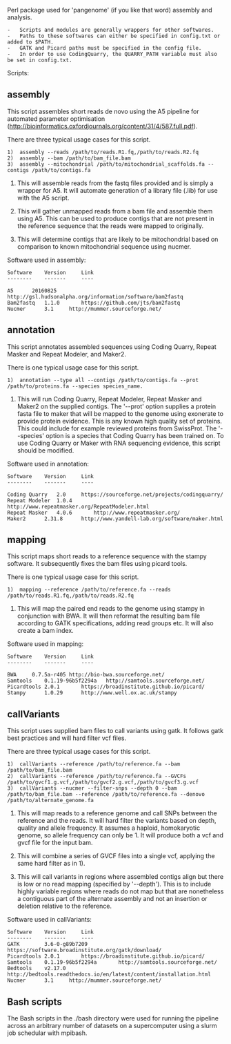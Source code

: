 Perl package used for 'pangenome' (if you like that word) assembly and analysis.

	-	Scripts and modules are generally wrappers for other softwares.
	-	Paths to these softwares can either be specified in config.txt or added to $PATH.
	-	GATK and Picard paths must be specified in the config file.
	-	In order to use CodingQuarry, the QUARRY_PATH variable must also be set in config.txt.

Scripts:

assembly
--------

This script assembles short reads de novo using the A5 pipeline for automated parameter optimisation 
(http://bioinformatics.oxfordjournals.org/content/31/4/587.full.pdf).

There are three typical usage cases for this script.

	1)	assembly --reads /path/to/reads.R1.fq,/path/to/reads.R2.fq
	2)	assembly --bam /path/to/bam_file.bam
	3)	assembly --mitochondrial /path/to/mitochondrial_scaffolds.fa --contigs /path/to/contigs.fa

1) This will assemble reads from the fastq files provided and is simply a wrapper for A5.
It will automate generation of a library file (.lib) for use with the A5 script.

2) This will gather unmapped reads from a bam file and assemble them using A5. This can be used to produce
contigs that are not present in the reference sequence that the reads were mapped to originally.

3) This will determine contigs that are likely to be mitochondrial based on comparison to known mitochondrial sequence using nucmer.

Software used in assembly:

	Software	Version		Link
	--------	-------		----

	A5		20160825	http://gsl.hudsonalpha.org/information/software/bam2fastq
	Bam2fastq	1.1.0		https://github.com/jts/bam2fastq
	Nucmer		3.1		http://mummer.sourceforge.net/

annotation
----------

This script annotates assembled sequences using Coding Quarry, Repeat Masker and Repeat Modeler, and Maker2.

There is one typical usage case for this script.

	1)	annotation --type all --contigs /path/to/contigs.fa --prot /path/to/proteins.fa --species species_name.

1) This will run Coding Quarry,  Repeat Modeler, Repeat Masker and Maker2 on the supplied contigs. The '--prot' option supplies a protein fasta file to maker that will be mapped to the genome using exonerate to provide protein evidence. This is any known high quality set of proteins. This could include for example reviewed proteins from SwissProt. The '--species' option is a species that Coding Quarry has been trained on. To use Coding Quarry or Maker with RNA sequencing evidence, this script should be modified.

Software used in annotation:

	Software	Version		Link
	--------	-------		----
	
	Coding Quarry	2.0		https://sourceforge.net/projects/codingquarry/
	Repeat Modeler	1.0.4		http://www.repeatmasker.org/RepeatModeler.html
	Repeat Masker	4.0.6		http://www.repeatmasker.org/
	Maker2		2.31.8		http://www.yandell-lab.org/software/maker.html

mapping
-------

This script maps short reads to a reference sequence with the stampy software. It subsequently fixes the bam files using picard tools.

There is one typical usage case for this script.

	1)	mapping --reference /path/to/reference.fa --reads /path/to/reads.R1.fq,/path/to/reads.R2.fq

1) This will map the paired end reads to the genome using stampy in conjunction with BWA. It will then reformat the resulting bam file according to GATK specifications, adding read groups etc. It will also create a bam index.

Software used in mapping:

	Software	Version		Link
	--------	-------		----

	BWA		0.7.5a-r405	http://bio-bwa.sourceforge.net/
	Samtools	0.1.19-96b5f2294a	http://samtools.sourceforge.net/
	Picardtools	2.0.1		https://broadinstitute.github.io/picard/
	Stampy		1.0.29		http://www.well.ox.ac.uk/stampy

callVariants
------------

This script uses supplied bam files to call variants using gatk. It follows gatk best practices and will hard filter vcf files.

There are three typical usage cases for this script.

	1)	callVariants --reference /path/to/reference.fa --bam /path/to/bam_file.bam
	2)	callVariants --reference /path/to/reference.fa --GVCFs /path/to/gvcf1.g.vcf,/path/to/gvcf2.g.vcf,/path/to/gvcf3.g.vcf
	3)	callVariants --nucmer --filter-snps --depth 0 --bam /path/to/bam_file.bam --reference /path/to/reference.fa --denovo /path/to/alternate_genome.fa

1) This will map reads to a reference genome and call SNPs between the reference and the reads. It will hard filter the variants based on depth, quality and allele frequency. It assumes a haploid, homokaryotic genome, so allele frequency can only be 1. It will produce both a vcf and gvcf file for the input bam.

2) This will combine a series of GVCF files into a single vcf, applying the same hard filter as in 1).

3) This will call variants in regions where assembled contigs align but there is low or no read mapping (specified by '--depth'). This is to include highly variable regions where reads do not map but that are nonetheless a contiguous part of the alternate assembly and not an insertion or deletion relative to the reference.

Software used in callVariants:

	Software	Version		Link
	--------	-------		----
	GATK		3.6-0-g89b7209	https://software.broadinstitute.org/gatk/download/
	Picardtools	2.0.1		https://broadinstitute.github.io/picard/
	Samtools	0.1.19-96b5f2294a		http://samtools.sourceforge.net/
	Bedtools	v2.17.0		http://bedtools.readthedocs.io/en/latest/content/installation.html
	Nucmer		3.1		http://mummer.sourceforge.net/

Bash scripts
------------

The Bash scripts in the ./bash directory were used for running the pipeline across an arbitrary number of datasets on a supercomputer using a slurm job schedular with mpibash.
